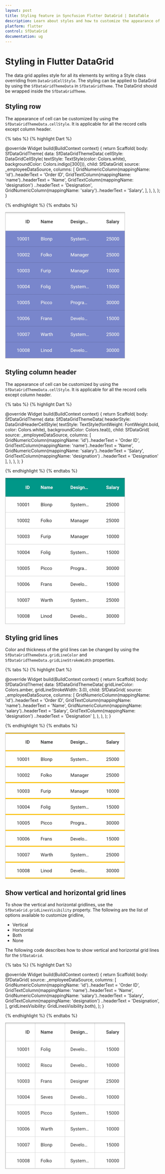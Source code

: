 ```yaml
---
layout: post
title: Styling feature in Syncfusion Flutter DataGrid | DataTable
description: Learn about styles and how to customize the appearance of DataGrid and its elements in Syncfusion Flutter DataGrid.
platform: flutter
control: SfDataGrid
documentation: ug
---
```


# Styling in Flutter DataGrid

The data grid applies style for all its elements by writing a Style class overriding from `DataGridCellStyle`. The styling can be applied to DataGrid by using the `SfDataGridThemeData` in `SfDataGridTheme`. The DataGrid should be wrapped inside the `SfDataGridTheme`.

## Styling row

The appearance of cell can be customized by using the `SfDataGridThemeData.cellStyle`. It is applicable for all the record cells except column header.

{% tabs %}
{% highlight Dart %} 

@override
Widget build(BuildContext context) {
  return Scaffold(
    body: SfDataGridTheme(
      data: SfDataGridThemeData(
          cellStyle: DataGridCellStyle(
              textStyle: TextStyle(color: Colors.white),
              backgroundColor: Colors.indigo[300])),
      child: SfDataGrid(
        source: _employeeDataSource,
        columns: <GridColumn>[
          GridNumericColumn(mappingName: 'id')..headerText = 'Order ID',
          GridTextColumn(mappingName: 'name')..headerText = 'Name',
          GridTextColumn(mappingName: 'designation')
            ..headerText = 'Designation',
          GridNumericColumn(mappingName: 'salary')..headerText = 'Salary',
        ],
      ),
    ),
  );
}
    
{% endhighlight %}
{% endtabs %}

![flutter datagrid shows rows with styling](images/styles/flutter-datagrid-rows-styling.png)

## Styling column header

The appearance of cell can be customized by using the `SfDataGridThemeData.cellStyle`. It is applicable for all the record cells except column header.

{% tabs %}
{% highlight Dart %} 

@override
Widget build(BuildContext context) {
  return Scaffold(
    body: SfDataGridTheme(
      data: SfDataGridThemeData(
          headerStyle: DataGridHeaderCellStyle(
              textStyle:
                  TextStyle(fontWeight: FontWeight.bold, color: Colors.white),
              backgroundColor: Colors.teal)),
      child: SfDataGrid(
        source: _employeeDataSource,
        columns: <GridColumn>[
          GridNumericColumn(mappingName: 'id')..headerText = 'Order ID',
          GridTextColumn(mappingName: 'name')..headerText = 'Name',
          GridNumericColumn(mappingName: 'salary')..headerText = 'Salary',
          GridTextColumn(mappingName: 'designation')
            ..headerText = 'Designation'
        ],
      ),
    ),
  );
}
    
{% endhighlight %}
{% endtabs %}

![flutter datagrid shows column header with styling](images/styles/flutter-datagrid-column-header-styling.png)

## Styling grid lines

Color and thickness of the grid lines can be changed by using the `SfDataGridThemeData.gridLineColor` and `SfDataGridThemeData.gridLineStrokeWidth` properties.

{% tabs %}
{% highlight Dart %} 

@override
Widget build(BuildContext context) {
  return Scaffold(
     body: SfDataGridTheme(
      data: SfDataGridThemeData(
          gridLineColor: Colors.amber, gridLineStrokeWidth: 3.0),
        child: SfDataGrid(
        source: _employeeDataSource,
        columns: <GridColumn>[
          GridNumericColumn(mappingName: 'id')..headerText = 'Order ID',
          GridTextColumn(mappingName: 'name')..headerText = 'Name',
          GridNumericColumn(mappingName: 'salary')..headerText = 'Salary',
          GridTextColumn(mappingName: 'designation')
            ..headerText = 'Designation'
        ],
      ),
    ),
  );
}
    
{% endhighlight %}
{% endtabs %}

![flutter datagrid shows customizing the grid lines](images/styles/flutter-datagrid-gridline-customization.png)

## Show vertical and horizontal grid lines

To show the vertical and horizontal gridlines, use the `SfDataGrid.gridLinesVisibility` property. The following are the list of options available to customize gridline,

* Vertical
* Horizontal
* Both
* None

The following code describes how to show vertical and horizontal grid lines for the `SfDataGrid`.

{% tabs %}
{% highlight Dart %} 

@override
Widget build(BuildContext context) {
  return Scaffold(
    body: SfDataGrid(
        source: _employeeDataSource,
        columns: <GridColumn>[
          GridNumericColumn(mappingName: 'id')..headerText = 'Order ID',
          GridTextColumn(mappingName: 'name')..headerText = 'Name',
          GridNumericColumn(mappingName: 'salary')..headerText = 'Salary',
          GridTextColumn(mappingName: 'designation')
            ..headerText = 'Designation',
        ],
        gridLinesVisibility: GridLinesVisibility.both),
  );
}
    
{% endhighlight %}
{% endtabs %}

![flutter datagrid shows both grid lines](images/styles/flutter-datagrid-gridlines.png)
